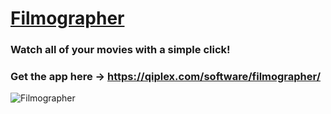 # [Filmographer](https://qiplex.com/software/filmographer/)

### Watch all of your movies with a simple click!

### Get the app here → https://qiplex.com/software/filmographer/

![Filmographer](http://qiplex.com/img/filmographer-app.png)
